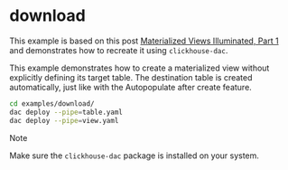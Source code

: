 # download

This example is based on this post [Materialized Views Illuminated, Part 1](https://altinity.com/blog/clickhouse-materialized-views-illuminated-part-1) and demonstrates how to recreate it using `clickhouse-dac`.

This example demonstrates how to create a materialized view without explicitly defining its target table. The destination table is created automatically, just like with the Autopopulate after create feature.

```bash
cd examples/download/
dac deploy --pipe=table.yaml
dac deploy --pipe=view.yaml
```

> [!NOTE]  
> Make sure the `clickhouse-dac` package is installed on your system.
